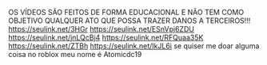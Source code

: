 OS VÍDEOS SÃO FEITOS DE FORMA EDUCACIONAL E NÃO TEM COMO OBJETIVO QUALQUER ATO QUE POSSA TRAZER DANOS A TERCEIROS!!! https://seulink.net/3HGr https://seulink.net/ESnVpj6ZDU https://seulink.net/jnLQcBj4 https://seulink.net/RFQuaa35K https://seulink.net/ZTBh https://seulink.net/IkJL6i
se quiser me doar alguma coisa no roblox meu nome é Atomicdc19
